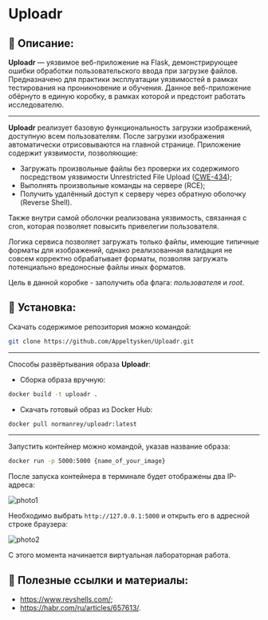# Uploadr
## 📄 Описание:

**Uploadr** — уязвимое веб-приложение на Flask, демонстрирующее ошибки обработки пользовательского ввода при загрузке файлов. Предназначено для практики эксплуатации уязвимостей в рамках тестирования на проникновение и обучения. Данное веб-приложение обёрнуто в единую коробку, в рамках которой и предстоит работать исследователю.

---

**Uploadr** реализует базовую функциональность загрузки изображений, доступную всем пользователям. После загрузки изображения автоматически отрисовываются на главной странице. Приложение содержит уязвимости, позволяющие:
- Загружать произвольные файлы без проверки их содержимого посредством уязвимости Unrestricted File Upload ([CWE-434](https://cwe.mitre.org/data/definitions/434.html));
- Выполнять произвольные команды на сервере (RCE);
- Получить удалённый доступ к серверу через обратную оболочку (Reverse Shell).

Также внутри самой оболочки реализована уязвимость, связанная с cron, которая позволяет повысить привелегии пользователя.

Логика сервиса позволяет загружать только файлы, имеющие типичные форматы для изображений, однако реализованная валидация не совсем корректно обрабатывает форматы, позволяя загружать потенциально вредоносные файлы иных форматов.

Цель в данной коробке - заполучить оба флага: *пользователя* и *root*.

## 🚀 Установка:

Скачать содержимое репозитория можно командой: 
```bash
git clone https://github.com/Appeltysken/Uploadr.git
```
---
Способы развёртывания образа **Uploadr**:
- Сборка образа вручную:
```bash
docker build -t uploadr .
```
- Скачать готовый образ из Docker Hub:
```bash
docker pull normanrey/uploadr:latest
```
---
Запустить контейнер можно командой, указав название образа:
```bash
docker run -p 5000:5000 {name_of_your_image}
```
После запуска контейнера в терминале будет отображены два IP-адреса:

![photo1](https://i.postimg.cc/fT9WZk4B/image.png)

Необходимо выбрать `http://127.0.0.1:5000` и открыть его в адресной строке браузера:

![photo2](https://i.postimg.cc/R0nLLc2w/image.png)

С этого момента начинается виртуальная лабораторная работа.

## 🔗 Полезные ссылки и материалы:
- https://www.revshells.com/;
- https://habr.com/ru/articles/657613/.
